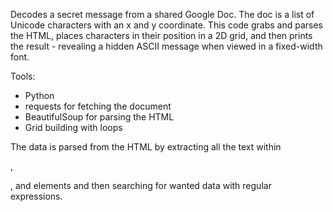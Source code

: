 Decodes a secret message from a shared Google Doc. The doc is a list of Unicode characters with an x and y coordinate.
This code grabs and parses the HTML, places characters in their position in a 2D grid, and then prints the result - revealing
a hidden ASCII message when viewed in a fixed-width font.

Tools:
- Python
- requests for fetching the document
- BeautifulSoup for parsing the HTML
- Grid building with loops

The data is parsed from the HTML by extracting all the text within <p>, <div>, and <span> elements and then searching for wanted
data with regular expressions.
